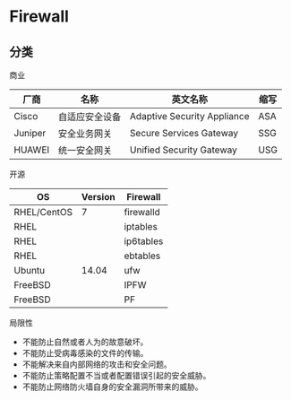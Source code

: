 # Firewall

## 分类

商业

| 厂商    | 名称           | 英文名称                    | 缩写 |
| ------- | -------------- | --------------------------- | ---- |
| Cisco   | 自适应安全设备 | Adaptive Security Appliance | ASA  |
| Juniper | 安全业务网关   | Secure Services Gateway     | SSG  |
| HUAWEI  | 统一安全网关   | Unified Security Gateway    | USG  |

开源



| OS          | Version | Firewall  |
| ----------- | ------- | --------- |
| RHEL/CentOS | 7       | firewalld |
| RHEL        |         | iptables  |
| RHEL        |         | ip6tables |
| RHEL        |         | ebtables  |
| Ubuntu      | 14.04   | ufw       |
| FreeBSD     |         | IPFW      |
| FreeBSD     |         | PF        |

局限性

* 不能防止自然或者人为的故意破坏。
* 不能防止受病毒感染的文件的传输。
* 不能解决来自内部网络的攻击和安全问题。
* 不能防止策略配置不当或者配置错误引起的安全威胁。
* 不能防止网络防火墙自身的安全漏洞所带来的威胁。